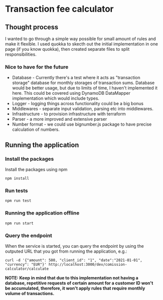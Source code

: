 # Transaction fee calculator
## Thought process

I wanted to go through a simple way possible for small amount of rules and make it flexible. I used quokka to skecth out the initial implementation in one page (if you know quokka), then created separate files to split responsibilities.

### Nice to have for the future
* Database - Currently there's a test where it acts as "transaction storage" database for monthly storages of transaction sums. Database would be better usage, but due to limits of time, I haven't implemented it here. This could be covered using DynamoDB DataMapper implementation which would include types.
* Logger - logging things across functionality could be a big bonus
* Middlewares - separate input validation, parsing etc into middlewares.
* Infrastructure - to provision infrastructure with terraform 
* Parser - a more improved and extensive parser
* Number format - we could use bignumber.js package to have precise calculation of numbers.

## Running the application

### Install the packages

Install the packages using npm

```
npm install
```

### Run tests

```
npm run test
```

### Running the application offline

```
npm run start
```

### Query the endpoint

When the service is started, you can query the endpoint by using the outputed URL that you got from running the application, e.g.:

```
curl -d '{"amount": 500, "client_id": "1", "date":"2021-01-01", "currency": "EUR"}' http://localhost:3000/dev/comission-calculator/calculate
```

**NOTE: Keep in mind that due to this implementation not having a database, repetitive requests of certain amount for a customer ID won't be accumulated, therefore, it won't apply rules that require monthly volume of transactions.**